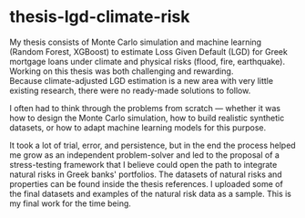 # thesis-lgd-climate-risk
My thesis consists of Monte Carlo simulation and machine learning (Random Forest, XGBoost) to estimate Loss Given Default (LGD) for Greek mortgage loans under climate and physical risks (flood, fire, earthquake).
Working on this thesis was both challenging and rewarding.  
Because climate-adjusted LGD estimation is a new area with very little 
existing research, there were no ready-made solutions to follow.  

I often had to think through the problems from scratch — whether it was 
how to design the Monte Carlo simulation, how to build realistic synthetic 
datasets, or how to adapt machine learning models for this purpose.  

It took a lot of trial, error, and persistence, but in the end the process 
helped me grow as an independent problem-solver and led to the proposal of 
a stress-testing framework that I believe could open the path to integrate natural risks in Greek banks' portfolios.
The datasets of natural risks and properties can be found inside the thesis references. I uploaded some of the final datasets and examples of the natural risk data as a sample.
This is my final work for the time being.
